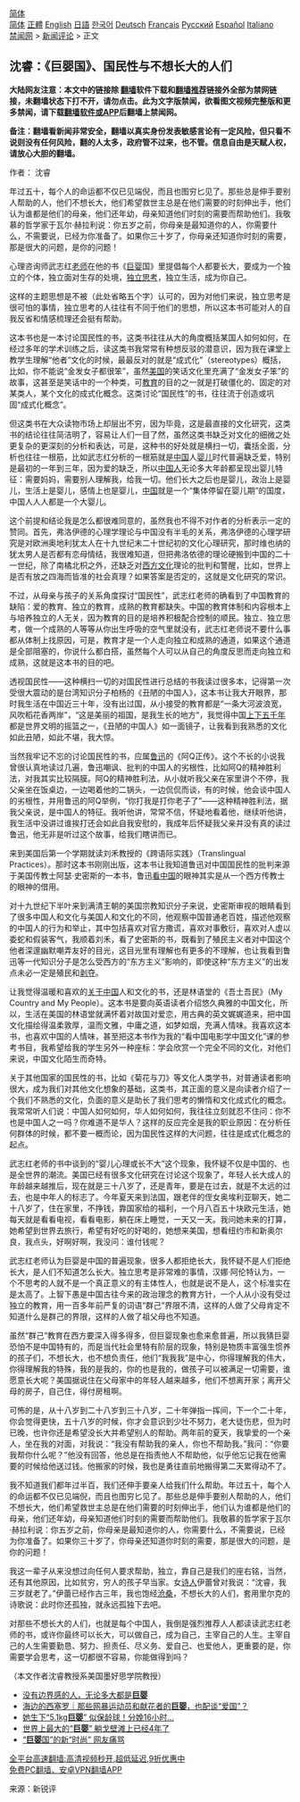  <!-- 面包屑导航 --> <div class="breadcrumb"><!-- GTranslate: https://gtranslate.io/ -->  <div class="switcher notranslate">  <div class="selected">  <a href="#" onclick="return false;"> 简体</a>  </div>  <div class="option">  <a href="https://www.bannedbook.org" onclick="doGTranslate('zh-CN|zh-CN');jQuery('div.switcher div.selected a').html(jQuery(this).html());return false;" title="简体中文" class="nturl selected"> 简体</a>  <a href="https://www.bannedbook.org/zh-tw/" onclick="doGTranslate('zh-CN|zh-TW');jQuery('div.switcher div.selected a').html(jQuery(this).html());return false;" title="繁體中文" class="nturl"> 正體</a>  <a href="https://www.bannedbook.org/en/" onclick="doGTranslate('zh-CN|en');jQuery('div.switcher div.selected a').html(jQuery(this).html());return false;" title="English" class="nturl"> English</a>  <a href="https://www.bannedbook.org/ja/" onclick="doGTranslate('zh-CN|ja');jQuery('div.switcher div.selected a').html(jQuery(this).html());return false;" title="日本語" class="nturl"> 日語</a>  <a href="https://www.bannedbook.org/ko/" onclick="doGTranslate('zh-CN|ko');jQuery('div.switcher div.selected a').html(jQuery(this).html());return false;" title="한국어" class="nturl"> 한국어</a>  <a href="https://www.bannedbook.org/de/" onclick="doGTranslate('zh-CN|de');jQuery('div.switcher div.selected a').html(jQuery(this).html());return false;" title="Deutsch" class="nturl"> Deutsch</a>  <a href="https://www.bannedbook.org/fr/" onclick="doGTranslate('zh-CN|fr');jQuery('div.switcher div.selected a').html(jQuery(this).html());return false;" title="Français" class="nturl"> Français</a>  <a href="https://www.bannedbook.org/ru/" onclick="doGTranslate('zh-CN|ru');jQuery('div.switcher div.selected a').html(jQuery(this).html());return false;" title="Русский" class="nturl"> Русский</a>  <a href="https://www.bannedbook.org/es/" onclick="doGTranslate('zh-CN|es');jQuery('div.switcher div.selected a').html(jQuery(this).html());return false;" title="Español" class="nturl"> Español</a>  <a href="https://www.bannedbook.org/it/" onclick="doGTranslate('zh-CN|it');jQuery('div.switcher div.selected a').html(jQuery(this).html());return false;" title="Italiano" class="nturl"> Italiano</a>  </div>  </div>      <div class='breadcrumb-sub'><!-- Breadcrumb NavXT 6.3.0 --> <a href="https://www.bannedbook.org/" class="home">禁闻网</a> &gt; <a href="https://www.bannedbook.org/bnews/comments/" class="category">新闻评论</a> &gt; 正文</div></div><h2>沈睿：《巨婴国》、国民性与不想长大的人们</h2> <p class="notice"><b>大陆网友注意：本文中的链接除 <a href="https://github.com/bannedbook/fanqiang" >翻墙</a>软件下载和<a href="https://github.com/killgcd/justmysocks/blob/master/README.md">翻墙推荐</a>链接外全部为禁网链接，未翻墙状态下打不开，请勿点击。此为文字版禁闻，欲看图文视频完整版和更多禁闻，请下载<a href="https://github.com/bannedbook/fanqiang">翻墙软件或APP</a>后翻墙上禁闻网。</p><p>备注：翻墙看新闻非常安全，翻墙以真实身份发表敏感言论有一定风险，但只看不说则没有任何风险，翻的人太多，政府管不过来，也不管。信息自由是天赋人权，请放心大胆的翻墙。</b></p>  <div class="entry"> <p>作者： 沈睿</p> <p id="summary">年过五十，每个人的命运都不仅已见端倪，而且也图穷匕见了。那些总是伸手要别人帮助的人，他们不想长大，他们希望救世主总是在他们需要的时刻伸出手，他们认为谁都是他们的母亲，他们还年幼，母亲知道他们时刻的需要而帮助他们。我敬慕的哲学家于瓦尔·赫拉利说：你五岁之前，你母亲是最知道你的人，你需要什么，不需要说，已经为你准备了。如果你三十岁了，你母亲还知道你时刻的需要，那是很大的问题，是你的问题！</p> <p id="conimg">心理咨询师武志红<a href="https://www.bannedbook.org/bnews/tag/%e8%80%81%e5%b8%88/" class="st_tag internal_tag" rel="tag" title="标签 老师 下的日志">老师</a>在他的书《<a href="https://www.bannedbook.org/bnews/tag/%E5%B7%A8%E5%A9%B4/" class="st_tag internal_tag" rel="tag" title="标签 巨婴 下的日志">巨婴</a>国》里提倡每个人都要长大，要成为一个独立的个体，独立面对生存的处境，<a href="https://www.bannedbook.org/bnews/tag/%E7%8B%AC%E7%AB%8B%E6%80%9D%E8%80%83/" class="st_tag internal_tag" rel="tag" title="标签 独立思考 下的日志">独立思考</a>，独立生活，成为你自己。</p> <p>这样的主题思想是不被（此处省略五个字）认可的，因为对他们来说，独立思考是很可怕的事情，独立思考的人往往有不同于他们的思想，所以这本书可能对人的自我反省和情感梳理还会挺有帮助。</p> <p>这本书也是一本讨论国民性的书，这类书往往从大的角度概括某国人如何如何，在经过多年的学术训练之后，读这类书我常常有种想反驳的潜意识，因为我在课堂上教学生理解“他者”文化的时候，最最反对的就是“成式化”（stereotypes）概括，比如，你不能说“金发女子都很笨”，虽然<a href="https://www.bannedbook.org/bnews/tag/%e7%be%8e%e5%9b%bd/" class="st_tag internal_tag" rel="tag" title="标签 美国 下的日志">美国</a>的笑话文化里充满了“金发女子笨”的故事，这甚至是笑话中的一个种类，可<a href="https://www.bannedbook.org/bnews/tag/%e6%95%99%e8%82%b2/" class="st_tag internal_tag" rel="tag" title="标签 教育 下的日志">教育</a>的目的之一就是打破僵化的、固定的对某类人，某个文化的成式化概念。这类讨论“国民性”的书，往往流于创造或巩固“成式化概念”。</p> <p>但这类书在大众读物市场上却层出不穷，因为毕竟，这是最直接的文化研究，这类书的结论往往简洁明了，容易让人们一目了然，虽然这类书缺乏对文化的细微之处更复杂的更深刻的分析和表达，可是，这种书的好处就是横扫一切，囊括全面，分析也往往一根筋，比如武志红分析的一根筋就是<span class='wp_keywordlink_affiliate'><a href="https://www.bannedbook.org/" title="中国" target="_blank">中国</a></span>人<a href="https://www.bannedbook.org/bnews/tag/%e5%a9%b4%e5%84%bf/" class="st_tag internal_tag" rel="tag" title="标签 婴儿 下的日志">婴儿</a>时代普遍缺乏爱，特别是最初的一年到三年，因为爱的缺乏，所以<a href="https://www.bannedbook.org/bnews/tag/%e4%b8%ad%e5%9b%bd%e4%ba%ba/" class="st_tag internal_tag" rel="tag" title="标签 中国人 下的日志">中国人</a>无论多大年龄都呈现出婴儿特征：需要妈妈，需要别人理解我，给我一切。他们长大之后也是婴儿，政治上是婴儿，生活上是婴儿，感情上也是婴儿，<a href="https://www.bannedbook.org/bnews/tag/%E4%B8%AD%E5%9B%BD/" class="st_tag internal_tag" rel="tag" title="标签 中国 下的日志">中国</a>就是一个“集体停留在婴儿期”的国度，中国人人人都是一个大婴儿。</p>  <p>这个前提和结论我是怎么都很难同意的，虽然我也不得不对作者的分析表示一定的赞同。首先，弗洛伊德的心理学理论与中国没有半毛的关系，弗洛伊德的心理学研究是对欧洲奥地利犹太人在十九世纪末二十世纪初的文化心理研究，那时维也纳的犹太男人是否都有恋母情结，我很难知道，但把弗洛依德的理论硬搬到中国的二十一世纪，除了南橘北枳之外，还缺乏对<span class='wp_keywordlink'><a href="https://www.bannedbook.org/forum3/topic47.html" title="西方传统文化汇编" target="_blank">西方文化</a></span>理论的批判和警醒，比如，世界上是否有放之四海而皆准的社会真理？如果答案是否定的，这就是文化研究的常识。</p> <p>不过，从母亲与孩子的关系角度探讨“国民性”，武志红老师的确看到了中国教育的缺陷：爱的教育、独立的教育，成熟的教育都缺失。中国的教育体制和内容根本上与培养独立的人无关，因为教育的目的是培养积极配合控制的顺民。独立、独立思考，做一个成熟的人等等从你出生呼吸的空气里就没有，武志红老师说不要什么事都从体制上找原因，可是，教育才是一个人走向独立和成熟的通道，如果这个通道是全部阻塞的，你说什么都白搭，虽然每个人可以从自己的角度反思而走向独立和成熟，这就是这本书的目的吧。</p> <p>透视国民性——这种横扫一切的对国民性进行总结的书我读过很多本，记得第一次受很大震动的是台湾知识分子柏杨的《丑陋的中国人》，这本书让我大开眼界，那时我生活在中国近三十年，没有出过国，从小接受的教育都是“一条大河波浪宽，风吹稻花香两岸”，“这是美丽的祖国，是我生长的地方“，我觉得中国<span class='wp_keywordlink'><a href="https://www.bannedbook.org/forum24/topic769.html" title="上下五千年历史真貌" target="_blank">上下五千年</a></span>都是世界文明的摇篮之一，《丑陋的中国人》如一面镜子，让我看到我熟悉的文化如此丑陋，如此不堪，我大惊。</p> <p>当然我牢记不忘的讨论国民性的书，应属<a href="https://www.bannedbook.org/bnews/tag/%e9%b2%81%e8%bf%85/" class="st_tag internal_tag" rel="tag" title="标签 鲁迅 下的日志">鲁迅</a>的《阿Q正传》。这个不长的小说我曾很认真地读过几遍，鲁迅嘲讽、批判的中国人的劣根性，比如阿Q的精神胜利法，对我其实比较隔膜。阿Q的精神胜利法，从小就听我父亲在家里讲个不停，我父亲坐在饭桌边，一边喝着他的二锅头，一边侃侃而谈，有的时候，他会谈中国人的劣根性，并用鲁迅的阿Q举例，“你打我是打你老子了”——这种精神胜利法，据我父亲说，是中国人的特征。我听他讲，常常不信，怀疑地看着他，继续听他讲，我生活中没讲过谁挨打还会如此自我安慰的，我成年后怀疑我父亲并没有真的读过鲁迅，他无非是听过这个故事，给我们瞎讲而已。</p> <p>来到美国后第一个学期就读刘禾教授的《跨语际实践》（Translingual Practices）。那时这本书刚刚出版，这本书让我知道鲁迅对中国国民性的批判来源于美国传教士阿瑟·史密斯的一本书，鲁迅<span class='wp_keywordlink_affiliate'><a href="https://www.secretchina.com/" title="看中国" target="_blank">看中国</a></span>的眼神其实是从一个西方传教士的眼神的借用。</p> <p>对十九世纪下半叶来到满清王朝的美国宗教知识分子来说，史密斯审视的眼睛看到了很多中国人和文化与美国人和文化的不同，他观察中国普通老百姓，描述他观察的中国人的行为和举止，其中包括喜欢对官方撒谎，喜欢对事敷衍，喜欢对人虚以委蛇和假装客气，我顺着刘禾，看了史密斯的书，既看到了殖民主义者对中国这个他者深邃幽默嘲弄友好的目光，这目光里有理解也有更多的不理解，也让我看到鲁迅等一代知识分子是怎么受西方的“东方主义”影响的，即使这种“东方主义”的出发点未必一定是殖民和<span class='wp_keywordlink'><a href="https://www.bannedbook.org/forum2/topic21.html" title="《剥夺》 黄建民 著" target="_blank">剥夺</a></span>。</p>  <p>让我觉得温暖和喜欢的<span class='wp_keywordlink'><a href="https://www.bannedbook.org/forum2/topic19.html" title="关于中国的一百个常识" target="_blank">关于中国</a></span>人和文化的书，还是林语堂的《吾土吾民》（My Country and My People）。这本书是要向英语读者介绍悠久典雅的中国文化，所以，生活在美国的林语堂就满怀着对故国对爱恋，用古典的英文娓娓道来，把中国文化描绘得温柔敦厚，温而文雅，中庸之道，如梦如烟，充满人情味。我喜欢这本书，也喜欢中国的人情味，甚至把这本书作为我的“看中国电影学中国文化”课的参考书目，我希望给我的学生另外一种座标：学会欣赏一个完全不同的文化，对他们来说，中国文化陌生而奇特。</p> <p>关于其他国家的国民性的书，比如《菊花与刀》等文化人类学书，对普通读者影响很大，成为我们对其他文化想象的基础，这类书，其正面的意义是向读者介绍了一个我们不熟悉的文化，负面的意义是助长了我们思考的懒惰和文化成式化的概念。我常常听人们说：中国人如何如何，华人如何如何，我往往立刻就忍不住问：你不也是中国人之一吗？你难道不是华人？这样的反应完全是我的职业原因：在分析任何群体的时候，都不要一概而论，因为国民性这样的大问题，往往是成式化概念的起点。</p> <p>武志红老师的书中谈到的“婴儿心理或长不大”这个现象，我怀疑不仅是中国的、也是全世界的潮流。美国已经有很多文化研究在讨论这个现象了，年轻人长大成人的年龄越来越推后，现在就是三十八岁了，还是青年，要是在过去，就是不太远的过去，也是中年人的标志了。今年夏天来到法国，跟老伴的侄女奥埃利亚聊天，她二十八岁了，住在家里，不挣钱，靠国家给的福利，一个月八百五十块欧元生活，她每天就是看看电视，看看电影，躺在床上睡觉，一天又一天。我问她未来的打算，她希望到世界去旅行，希望有好吃的好喝的，她想来美国，想看纽约市和新奥尔良，我点头，好啊好啊，我没问：谁付钱呢？</p> <p>武志红老师认为巨婴是中国的普遍现象，很多人都拒绝长大，我怀疑不是人们拒绝长大，是人们不知道怎么长大。独立思考是非常难的事情，汉娜·阿伦特认为，一个不思考的人就不是一个真正意义的有主体性人，也就是说不是人，这个标准实在是太高了。上智下愚是中国古往今来的政治理念的教育方针，一个人从小没有受过独立的教育，用一百多年前严复的词语“群己”界限不清，这样的人做了父母肯定不知道什么是群己的界限，这样的人做了祖父母也不知道。</p> <p>虽然“群己”教育在西方要深入得多得多，但巨婴现象也愈来愈普遍，所以我猜巨婴恐怕不是中国特有的，而是当代社会里特有阶层的现象，特别是物质丰富强生惯养的孩子们，不想长大，也不想负责任，他们“我我我”是中心，你得理解我的伟大，你得理解我的特殊，我的是我的，你的也是我的，做孩子可以被满足一切需要，谁愿意长大呢？美国据说住在父母家中的年轻人越来越多，他们不想离开家；离开父母的房子，自己住，得付房租啊。</p> <p>可怖的是，从十八岁到二十八岁到三十八岁，二十年弹指一挥间，下一个二十年，你会觉得更快，五十八岁的时候，你才会意识到少壮不努力，老大徒伤悲，但为时已晚，也许你还是希望没长大并希望别人的帮助。两年前的夏天，我挚爱的一个亲人，坐在我的对面，对我说：“我没有帮助我的亲人，你也不帮助我。”我问：“你要我帮你什么呢？”他没有回答，他总是在指责他人不帮助他，似乎他忘记我在他需要的时候给他送过钱。他搬家的时候，我也是勇往直前地搬得第二天累得动不了。</p>  <p>我不知道我们都年过半百，我们还伸手要亲人给我们什么帮助。年过五十，每个人的命运都不仅已见端倪，而且也图穷匕见了。那些总是伸手要别人帮助的人，他们不想长大，他们希望救世主总是在他们需要的时刻伸出手，他们认为谁都是他们的母亲，他们还年幼，母亲知道他们时刻的需要而帮助他们。我敬慕的哲学家于瓦尔·赫拉利说：你五岁之前，你母亲是最知道你的人，你需要什么，不需要说，已经为你准备了。如果你三十岁了，你母亲还知道你时刻的需要，那是很大的问题，是你的问题！</p> <p>我这一辈子从来没想过向任何人要求帮助，独立，靠自己是我们的座右铭，当然，还有其他原因，比如贫穷，穷人的孩子早当家。女<span class='wp_keywordlink'><a href="https://www.bannedbook.org/forum11/topic295.html" title="禁片：诗人的悲歌" target="_blank">诗人</a></span>伊蕾曾对我说：“沈睿，我三岁就老了。”伊蕾已经作古三年，我也饱经<span class='wp_keywordlink'><a href="https://www.bannedbook.org/forum2/topic1578.html" title="晓剑《沧桑》" target="_blank">沧桑</a></span>，不想长大的人们，套用里尔克的诗歌说：此时你还孤独，就永远孤独下去吧。</p> <p>对那些不想长大的人们，也就是每个中国人，我倒是强烈推荐人人都读读武志红老师的书，或许你最终可以长大，可以做自己，成为自己，主宰自己的人生。主宰自己的人生需要勤恳、努力、担责任、尽义务、爱自己、也爱他人，更重要的是，你需要学会思考，这一切都很不容易，你能做得到吗？</p> <p>（本文作者沈睿教授系美国墨好思学院教授）</p> <ul class='op-related-articles' title='相关阅读'> <li><a href='https://www.bannedbook.org/bnews/funmedia/20210807/1601935.html' target='_blank'>没有边界感的人，无论多大都是<b>巨婴</b></a></li> <li><a href='https://www.bannedbook.org/bnews/baitai/20210729/1596503.html' target='_blank'>海边的西塞罗｜那些网暴运动员和献花者的<b>巨婴</b>，也配谈“爱国”？</a></li> <li><a href='https://www.bannedbook.org/bnews/funmedia/20210709/1583769.html' target='_blank'>她生下“5.1kg<b>巨婴</b>” 似保龄球！分娩16小时…</a></li> <li><a href='https://www.bannedbook.org/bnews/funmedia/20210506/1541068.html' target='_blank'>世界上最大的“<b>巨婴</b>” 躺戈壁滩上已经4年了</a></li> <li><a href='https://www.bannedbook.org/bnews/lifebaike/20210309/1501341.html' target='_blank'>“<b>巨婴</b>国”的新“时尚” 网友痛骂</a></li> </ul> <p class="texttj"> <a href="https://github.com/bannedbook/fanqiang/wiki/V2ray%E6%9C%BA%E5%9C%BA" target="_blank">全平台高速翻墙:高清视频秒开,超低延迟,9折优惠中</a><br/> <a href="https://github.com/bannedbook/fanqiang/wiki/%E7%A6%81%E9%97%BB%E7%BD%91%E5%AE%89%E5%8D%93%E7%BF%BB%E5%A2%99%E6%96%B0%E9%97%BBAPP" target="_blank">免费PC翻墙、安卓VPN翻墙APP</a></p><p> 来源：新锐评 </p> <a name='sharetosocial'></a>  <div style="margin-bottom:5px;padding-bottom:5px;clear:both"> <div id="archive-pix-1" class="banner-ads"> <!-- AuctionX Display platform tag START --> <div id="26318x728x90x621x_ADSLOT2" clicktrack="%%CLICK_URL_ESC%%"></div> <!-- AuctionX Display platform tag END --> </div> <div id="archive-pix-2" class="banner-ads"> <!-- AuctionX Display platform tag START --> <div id="26315x300x250x621x_ADSLOT2" clicktrack="%%CLICK_URL_ESC%%"></div> <!-- AuctionX Display platform tag END --> </div> </div>  <div id="archive-pix-1" class="banner-ads"> <!-- AuctionX Display platform tag START --> <div id="26318x728x90x621x_ADSLOT3" clicktrack="%%CLICK_URL_ESC%%"></div> <!-- AuctionX Display platform tag END --> </div> </div><!--END ENTRY--> 